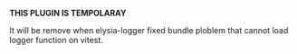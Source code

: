 **THIS PLUGIN IS TEMPOLARAY**

It will be remove when elysia-logger fixed bundle ploblem that cannot load logger function on vitest.